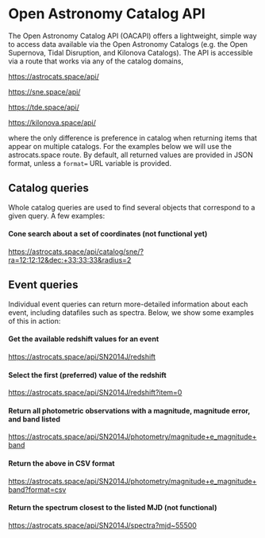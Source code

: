 # Open Astronomy Catalog API

The Open Astronomy Catalog API (OACAPI) offers a lightweight, simple way to access data available via the Open Astronomy Catalogs (e.g. the Open Supernova, Tidal Disruption, and Kilonova Catalogs). The API is accessible via a route that works via any of the catalog domains,

https://astrocats.space/api/

https://sne.space/api/

https://tde.space/api/

https://kilonova.space/api/

where the only difference is preference in catalog when returning items that appear on multiple catalogs. For the examples below we will use the astrocats.space route. By default, all returned values are provided in JSON format, unless a `format=` URL variable is provided.

## Catalog queries

Whole catalog queries are used to find several objects that correspond to a given query. A few examples:

#### Cone search about a set of coordinates (not functional yet)

https://astrocats.space/api/catalog/sne/?ra=12:12:12&dec:+33:33:33&radius=2

## Event queries

Individual event queries can return more-detailed information about each event, including datafiles such as spectra. Below, we show some examples of this in action:

#### Get the available redshift values for an event

https://astrocats.space/api/SN2014J/redshift

#### Select the first (preferred) value of the redshift

https://astrocats.space/api/SN2014J/redshift?item=0

#### Return all photometric observations with a magnitude, magnitude error, and band listed

https://astrocats.space/api/SN2014J/photometry/magnitude+e_magnitude+band

#### Return the above in CSV format

https://astrocats.space/api/SN2014J/photometry/magnitude+e_magnitude+band?format=csv

#### Return the spectrum closest to the listed MJD (not functional)

https://astrocats.space/api/SN2014J/spectra?mjd~55500
